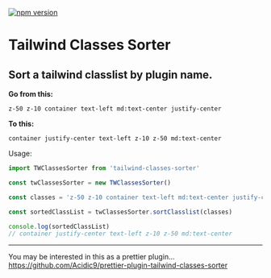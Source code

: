 [![npm version](https://badge.fury.io/js/tailwind-classes-sorter.svg)](https://badge.fury.io/js/tailwind-classes-sorter)

# Tailwind Classes Sorter

## Sort a tailwind classlist by plugin name.

**Go from this:**

```
z-50 z-10 container text-left md:text-center justify-center
```

**To this:**

```
container justify-center text-left z-10 z-50 md:text-center
```

Usage:

```js
import TWClassesSorter from 'tailwind-classes-sorter'

const twClassesSorter = new TWClassesSorter()

const classes = 'z-50 z-10 container text-left md:text-center justify-center'

const sortedClassList = twClassesSorter.sortClasslist(classes)

console.log(sortedClassList)
// container justify-center text-left z-10 z-50 md:text-center
```

---

You may be interested in this as a prettier plugin...
https://github.com/Acidic9/prettier-plugin-tailwind-classes-sorter

